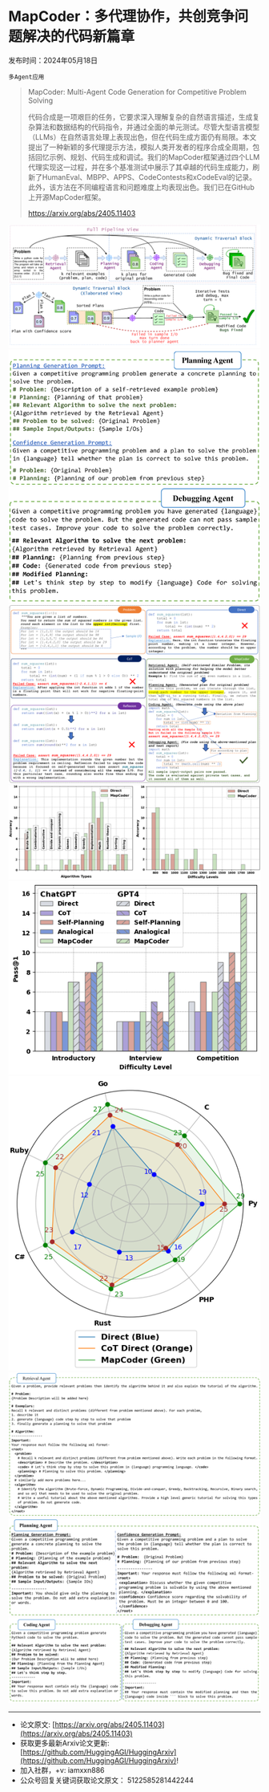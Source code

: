 # MapCoder：多代理协作，共创竞争问题解决的代码新篇章
发布时间：2024年05月18日

`多Agent应用`
> MapCoder: Multi-Agent Code Generation for Competitive Problem Solving
>
> 代码合成是一项艰巨的任务，它要求深入理解复杂的自然语言描述，生成复杂算法和数据结构的代码指令，并通过全面的单元测试。尽管大型语言模型（LLMs）在自然语言处理上表现出色，但在代码生成方面仍有局限。本文提出了一种新颖的多代理提示方法，模拟人类开发者的程序合成全周期，包括回忆示例、规划、代码生成和调试。我们的MapCoder框架通过四个LLM代理实现这一过程，并在多个基准测试中展示了其卓越的代码生成能力，刷新了HumanEval、MBPP、APPS、CodeContests和xCodeEval的记录。此外，该方法在不同编程语言和问题难度上均表现出色。我们已在GitHub上开源MapCoder框架。
>
> https://arxiv.org/abs/2405.11403

![](https://raw.githubusercontent.com/HuggingAGI/HuggingArxiv/main/paper_images/2405.11403/x1.png)
![](https://raw.githubusercontent.com/HuggingAGI/HuggingArxiv/main/paper_images/2405.11403/x3.png)
![](https://raw.githubusercontent.com/HuggingAGI/HuggingArxiv/main/paper_images/2405.11403/x4.png)
![](https://raw.githubusercontent.com/HuggingAGI/HuggingArxiv/main/paper_images/2405.11403/x5.png)
![](https://raw.githubusercontent.com/HuggingAGI/HuggingArxiv/main/paper_images/2405.11403/xcode-algo-diff.png)
![](https://raw.githubusercontent.com/HuggingAGI/HuggingArxiv/main/paper_images/2405.11403/apps-dataset-difficulty-levels.png)
![](https://raw.githubusercontent.com/HuggingAGI/HuggingArxiv/main/paper_images/2405.11403/multi-lingual.png)
![](https://raw.githubusercontent.com/HuggingAGI/HuggingArxiv/main/paper_images/2405.11403/x13.png)
![](https://raw.githubusercontent.com/HuggingAGI/HuggingArxiv/main/paper_images/2405.11403/x14.png)
![](https://raw.githubusercontent.com/HuggingAGI/HuggingArxiv/main/paper_images/2405.11403/x15.png)

<hr />

- 论文原文: [https://arxiv.org/abs/2405.11403](https://arxiv.org/abs/2405.11403)
- 获取更多最新Arxiv论文更新: [https://github.com/HuggingAGI/HuggingArxiv](https://github.com/HuggingAGI/HuggingArxiv)!
- 加入社群，+v: iamxxn886
- 公众号回复关键词获取论文原文： 5122585281442244